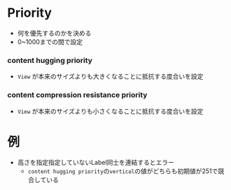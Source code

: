 # Priority
- 何を優先するのかを決める
- 0~1000までの間で設定
### content hugging priority
- `View` が本来のサイズよりも大きくなることに抵抗する度合いを設定
### content compression resistance priority
-  `View` が本来のサイズよりも小さくなることに抵抗する度合いを設定
# 例
- 高さを指定指定していないLabel同士を連結するとエラー
  - `content hugging priority`の`vertical`の値がどちらも初期値が251で競合している
